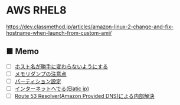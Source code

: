 # AWS RHEL8
https://dev.classmethod.jp/articles/amazon-linux-2-change-and-fix-hostname-when-launch-from-custom-ami/
## ■ Memo
- [ ] [ホスト名が勝手に変わらないようにする]()
- [ ] [メモリダンプの注意点]()
- [ ] [パーティション設定]()
- [ ] [インターネットへでる(Elatic ip)]()
- [ ] [Route 53 Resolver(Amazon Provided DNS)による内部解決]()
